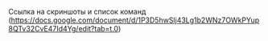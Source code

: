 Ссылка на скриншоты и список команд (https://docs.google.com/document/d/1P3D5hwSlj43Lg1b2WNz7OWkPYup8QTv32CvE47Id4Yg/edit?tab=t.0)
 
